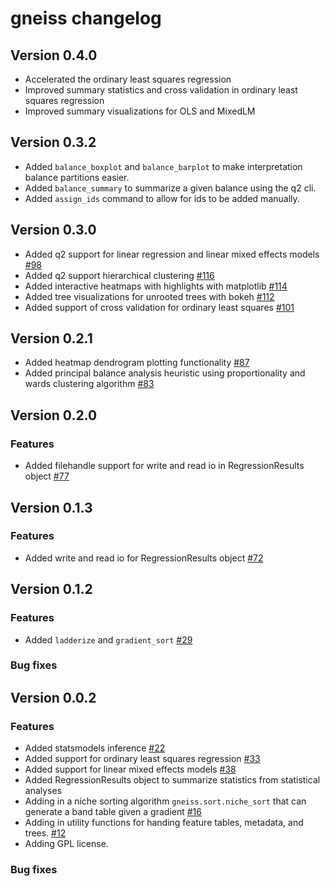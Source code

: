 # gneiss changelog


## Version 0.4.0
* Accelerated the ordinary least squares regression
* Improved summary statistics and cross validation in ordinary least squares regression
* Improved summary visualizations for OLS and MixedLM

## Version 0.3.2
* Added `balance_boxplot` and `balance_barplot` to make interpretation balance partitions easier.
* Added `balance_summary` to summarize a given balance using the q2 cli.
* Added `assign_ids` command to allow for ids to be added manually.

## Version 0.3.0
* Added q2 support for linear regression and linear mixed effects models [#98](https://github.com/biocore/gneiss/pull/98)
* Added q2 support hierarchical clustering [#116](https://github.com/biocore/gneiss/pull/116)
* Added interactive heatmaps with highlights with matplotlib [#114](https://github.com/biocore/gneiss/pull/114)
* Added tree visualizations for unrooted trees with bokeh [#112](https://github.com/biocore/gneiss/pull/112)
* Added support of cross validation for ordinary least squares [#101](https://github.com/biocore/gneiss/pull/101)

## Version 0.2.1
* Added heatmap dendrogram plotting functionality [#87](https://github.com/biocore/gneiss/issues/87)
* Added principal balance analysis heuristic using proportionality and wards clustering algorithm [#83](https://github.com/biocore/gneiss/issues/83)

## Version 0.2.0

### Features
* Added filehandle support for write and read io in RegressionResults object [#77](https://github.com/biocore/gneiss/issues/77)


## Version 0.1.3

### Features
* Added write and read io for RegressionResults object [#72](https://github.com/biocore/gneiss/issues/72)

## Version 0.1.2

### Features
* Added `ladderize` and `gradient_sort` [#29](https://github.com/biocore/gneiss/issues/29)

### Bug fixes


## Version 0.0.2

### Features
* Added statsmodels inference [#22](https://github.com/biocore/gneiss/pull/22)
* Added support for ordinary least squares regression [#33](https://github.com/biocore/gneiss/pull/33)
* Added support for linear mixed effects models [#38](https://github.com/biocore/gneiss/pull/38)
* Added RegressionResults object to summarize statistics from statistical analyses
* Adding in a niche sorting algorithm `gneiss.sort.niche_sort` that can generate a band table given a gradient [#16](https://github.com/biocore/gneiss/pull/16)
* Adding in utility functions for handing feature tables, metadata, and trees. [#12](https://github.com/biocore/gneiss/pull/12)
* Adding GPL license.

### Bug fixes

